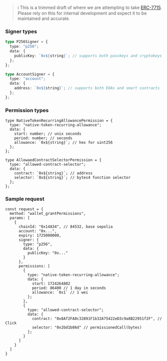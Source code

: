 > :information_source: This is a trimmed draft of where we are attempting to take [ERC-7715](https://eip.tools/eip/7715). Please rely on this for internal development and expect it to be maintained and accurate.

### Signer types

```typescript
type P256Signer = {
  type: "p256";
  data: {
    publicKey: `0x${string}`; // supports both passkeys and cryptokeys
  };
};

type AccountSigner = {
  type: "account";
  data: {
    address: `0x${string}`; // supports both EOAs and smart contracts
  };
};
```

### Permission types

```tsx
type NativeTokenRecurringAllowancePermission = {
  type: "native-token-recurring-allowance";
  data: {
    start: number; // unix seconds
    period: number; // seconds
    allowance: `0x${string}`; // hex for uint256
  };
};

type AllowaedContractSelectorPermission = {
  type: "allowed-contract-selector";
  data: {
    contract: `0x${string}`; // address
    selector: `0x${string}`; // bytes4 function selector
  };
};
```

### Sample request

```tsx
const request = {
  method: "wallet_grantPermissions",
  params: [
    {
      chainId: "0x14A34", // 84532, base sepolia
      account: "0x...",
      expiry: 1725000000,
      signer: {
        type: "p256",
        data: {
          publicKey: "0x..."
        }
      },
      permissions: [
        {
          type: "native-token-recurring-allowance";
          data: {
            start: 1724264802
            period: 86400 // 1 day in seconds
            allowance: `0x1` // 1 wei
          };
        },
        {
          type: "allowed-contract-selector";
          data: {
            contract: "0x8Af2FA0c32891F1b32A75422eD3c9a8B22951f2F", // Click
            selector: "0x2bd1b86d" // permissionedCall(bytes)
          };
        }
      ]
    }
  ]
}
```
